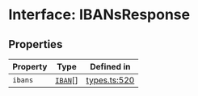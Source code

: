 # Interface: IBANsResponse

## Properties

| Property | Type | Defined in |
| ------ | ------ | ------ |
| `ibans` | [`IBAN`](/docs/packages/sdk/interfaces/IBAN.md)[] | [types.ts:520](https://github.com/monerium/js-monorepo/blob/main/packages/sdk/src/types.ts#L520) |
